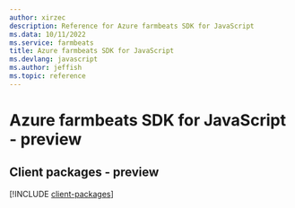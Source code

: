 ```yaml
---
author: xirzec
description: Reference for Azure farmbeats SDK for JavaScript
ms.data: 10/11/2022
ms.service: farmbeats
title: Azure farmbeats SDK for JavaScript
ms.devlang: javascript
ms.author: jeffish
ms.topic: reference
---
```

# Azure farmbeats SDK for JavaScript - preview

## Client packages - preview
[!INCLUDE [client-packages](farmbeats-client-index.md)]